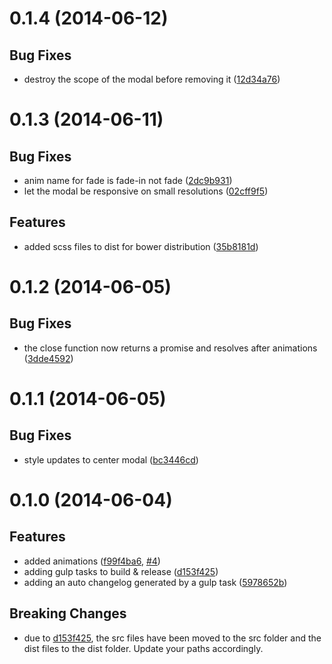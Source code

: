 <a name="0.1.4"></a>
# 0.1.4 (2014-06-12)


## Bug Fixes

- destroy the scope of the modal before removing it
 ([12d34a76](https://github.com/ocombe/ocModal/commit/12d34a76134531a6ec5bbf4b8e04392edb6cf84b))


<a name="0.1.3"></a>
# 0.1.3 (2014-06-11)


## Bug Fixes

- anim name for fade is fade-in not fade
 ([2dc9b931](https://github.com/ocombe/ocModal/commit/2dc9b93119356bad0f19b037e7ec9233fd505c5a))
- let the modal be responsive on small resolutions
 ([02cff9f5](https://github.com/ocombe/ocModal/commit/02cff9f54d94aecb165f8a469847bd7e759dc57a))


## Features

- added scss files to dist for bower distribution
 ([35b8181d](https://github.com/ocombe/ocModal/commit/35b8181d042e1562de9d6ca2568451c4191d83e0))


<a name="0.1.2"></a>
# 0.1.2 (2014-06-05)


## Bug Fixes

- the close function now returns a promise and resolves after animations
 ([3dde4592](https://github.com/ocombe/ocModal/commit/3dde4592bace1b836b2aa4dde8e3ee9a201e31f0))


<a name="0.1.1"></a>
# 0.1.1 (2014-06-05)


## Bug Fixes

- style updates to center modal
 ([bc3446cd](https://github.com/ocombe/ocModal/commit/bc3446cdac3e9f1bf32705814a189b6755b42da2))


<a name="0.1.0"></a>
# 0.1.0 (2014-06-04)


## Features

- added animations
 ([f99f4ba6](https://github.com/ocombe/ocModal/commit/f99f4ba66f808e3760ea67120792a5af6eace63d),
 [#4](https://github.com/ocombe/ocModal/issues/4))
- adding gulp tasks to build & release
 ([d153f425](https://github.com/ocombe/ocModal/commit/d153f425f0e375d9cd8a39ffbf93047c326eb2b0))
- adding an auto changelog generated by a gulp task
 ([5978652b](https://github.com/ocombe/ocModal/commit/5978652b883f14255ac63a0c1bda0af32a747bca))


## Breaking Changes

- due to [d153f425](https://github.com/ocombe/ocModal/commit/d153f425f0e375d9cd8a39ffbf93047c326eb2b0),
  the src files have been moved to the src folder and the dist files to the dist folder. Update your paths accordingly.

